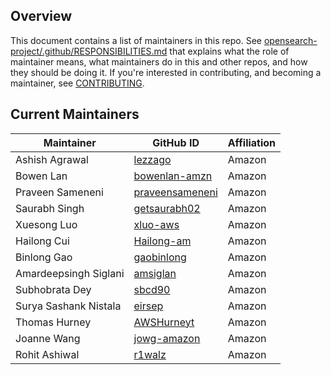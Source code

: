 ## Overview

This document contains a list of maintainers in this repo. See [opensearch-project/.github/RESPONSIBILITIES.md](https://github.com/opensearch-project/.github/blob/main/RESPONSIBILITIES.md#maintainer-responsibilities) that explains what the role of maintainer means, what maintainers do in this and other repos, and how they should be doing it. If you're interested in contributing, and becoming a maintainer, see [CONTRIBUTING](CONTRIBUTING.md).

## Current Maintainers

| Maintainer            | GitHub ID                                             | Affiliation |
|-----------------------|-------------------------------------------------------| ----------- |
| Ashish Agrawal        | [lezzago](https://github.com/lezzago)                 | Amazon      |
| Bowen Lan             | [bowenlan-amzn](https://github.com/bowenlan-amzn)     | Amazon      |
| Praveen Sameneni      | [praveensameneni](https://github.com/praveensameneni) | Amazon      |
| Saurabh Singh         | [getsaurabh02](https://github.com/getsaurabh02/)      | Amazon      |
| Xuesong Luo           | [xluo-aws](https://github.com/xluo-aws)               | Amazon      |
| Hailong Cui           | [Hailong-am](https://github.com/Hailong-am)           | Amazon      |
| Binlong Gao           | [gaobinlong](https://github.com/gaobinlong)           | Amazon      |
| Amardeepsingh Siglani | [amsiglan](https://github.com/amsiglan)               | Amazon      |
| Subhobrata Dey        | [sbcd90](https://github.com/sbcd90)                   | Amazon      |
| Surya Sashank Nistala | [eirsep](https://github.com/eirsep)                   | Amazon      |
| Thomas Hurney         | [AWSHurneyt](https://github.com/AWSHurneyt)           | Amazon      |
| Joanne Wang           | [jowg-amazon](https://github.com/jowg-amazon)         | Amazon      |
| Rohit Ashiwal         | [r1walz](https://github.com/r1walz)                   | Amazon      |
